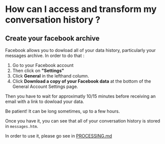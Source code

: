 # How can I access and transform my conversation history ?

## Create your facebook archive

Facebook allows you to dowload all of your data history, particularly your messages archive. In order to do that :

1. Go to your Facebook account
2. Then click on <b>"Settings"</b>
3. Click <b>General</b> in the lefthand column.
4. Click <b>Download a copy of your Facebook data</b> at the bottom of the General Account Settings page.

Then you have to wait for approximatly 10/15 minutes before receiving an email with a link to dowload your data.

Be patient! It can be long sometimes, up to a few hours. 

Once you have it, you can see that all of your conversation history is stored in ``messages.htm``.

In order to use it, please go see in [PROCESSING.md](https://github.com/adurivault/FBMessage/blob/master/PROCESSING.md)



